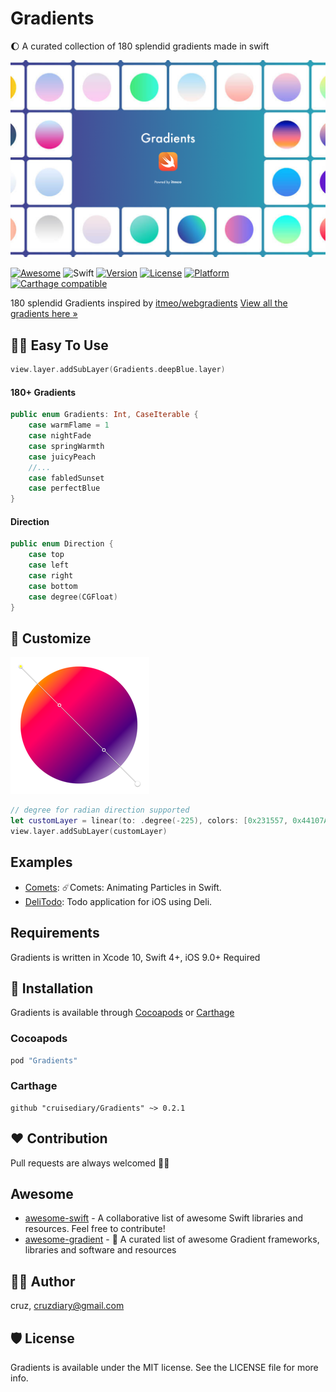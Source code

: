 # Gradients

🌔 A curated collection of 180 splendid gradients made in swift

![logo](README/gradients.png)

[![Awesome](https://cdn.rawgit.com/sindresorhus/awesome/d7305f38d29fed78fa85652e3a63e154dd8e8829/media/badge.svg)](https://github.com/sindresorhus/awesome)
![Swift](https://img.shields.io/badge/Swift-4.2-orange.svg)
[![Version](https://img.shields.io/cocoapods/v/Gradients.svg?style=flat)](http://cocoapods.org/pods/Gradients)
[![License](https://img.shields.io/cocoapods/l/Gradients.svg?style=flat)](http://cocoapods.org/pods/Gradients)
[![Platform](https://img.shields.io/cocoapods/p/Gradients.svg?style=flat)](http://cocoapods.org/pods/Gradients)
[![Carthage compatible](https://img.shields.io/badge/Carthage-compatible-4BC51D.svg?style=flat)](https://github.com/Carthage/Carthage)

180 splendid Gradients inspired by [itmeo/webgradients](https://github.com/itmeo/webgradients)
[View all the gradients here »](https://webgradients.com)

## 🏄🏼 Easy To Use
```swift
view.layer.addSubLayer(Gradients.deepBlue.layer)
```

#### 180+ Gradients
```swift
public enum Gradients: Int, CaseIterable {
    case warmFlame = 1
    case nightFade
    case springWarmth
    case juicyPeach
    //...
    case fabledSunset
    case perfectBlue
}
```

#### Direction
```swift
public enum Direction {
    case top
    case left
    case right
    case bottom
    case degree(CGFloat)
}
```

## 🎨 Customize

![customize](README/custom.png)
```swift
// degree for radian direction supported
let customLayer = linear(to: .degree(-225), colors: [0x231557, 0x44107A, 0xFF1361, 0xFFF800], locations: [0.0, 0.29, 0.67, 1.0]) // Fabled Sunset
view.layer.addSubLayer(customLayer)
```

## Examples
* [Comets](https://github.com/cruisediary/Comets): ☄️Comets: Animating Particles in Swift.
* [DeliTodo](https://github.com/kawoou/DeliTodo): Todo application for iOS using Deli.

## Requirements
Gradients is written in  Xcode 10, Swift 4+, iOS 9.0+ Required

## 📲 Installation
Gradients is available through [Cocoapods](http://cocoapods.org) or [Carthage](https://github.com/Carthage/Carthage)

### Cocoapods
```ruby
pod "Gradients"
```

### Carthage
```
github "cruisediary/Gradients" ~> 0.2.1
```

## ❤️ Contribution
Pull requests are always welcomed 🏄🏼

## Awesome
* [awesome-swift](https://github.com/matteocrippa/awesome-swift) - A collaborative list of awesome Swift libraries and resources. Feel free to contribute!
* [awesome-gradient](https://github.com/cruisediary/awesome-gradient) - 🌈 A curated list of awesome Gradient frameworks, libraries and software and resources

## 👨‍💻 Author
cruz, cruzdiary@gmail.com

## 🛡 License

Gradients is available under the MIT license. See the LICENSE file for more info.
